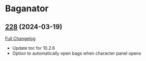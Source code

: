 # Baganator

## [228](https://github.com/Baganator/Baganator/tree/228) (2024-03-19)
[Full Changelog](https://github.com/Baganator/Baganator/compare/227...228) 

- Update toc for 10.2.6  
- Option to automatically open bags when character panel opens  
